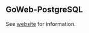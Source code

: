## GoWeb-PostgreSQL

See [website](https://adaickalavan.github.io/portfolio/golang-web-application-with-postgresql/) for information.